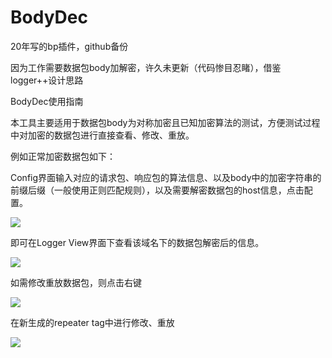 # BodyDec

20年写的bp插件，github备份

因为工作需要数据包body加解密，许久未更新（代码惨目忍睹），借鉴logger++设计思路

BodyDec使用指南

本工具主要适用于数据包body为对称加密且已知加密算法的测试，方便测试过程中对加密的数据包进行直接查看、修改、重放。

例如正常加密数据包如下：


Config界面输入对应的请求包、响应包的算法信息、以及body中的加密字符串的前缀后缀（一般使用正则匹配规则），以及需要解密数据包的host信息，点击配置。

![](https://github.com/Yu4sue/BodyDec/assets/15160012/2a77a8b9-ce37-419a-9487-2795331d5f2e)

 
即可在Logger View界面下查看该域名下的数据包解密后的信息。

![](https://github.com/Yu4sue/BodyDec/assets/15160012/30544c0b-aa15-406c-bd16-814b244766e8)
 
如需修改重放数据包，则点击右键

![](https://github.com/Yu4sue/BodyDec/assets/15160012/16d73e75-ce32-44a4-9b68-06e03837ce99)

在新生成的repeater tag中进行修改、重放
 
![](https://github.com/Yu4sue/BodyDec/assets/15160012/4e95865c-3bf3-4b34-95be-53d9da995955)


